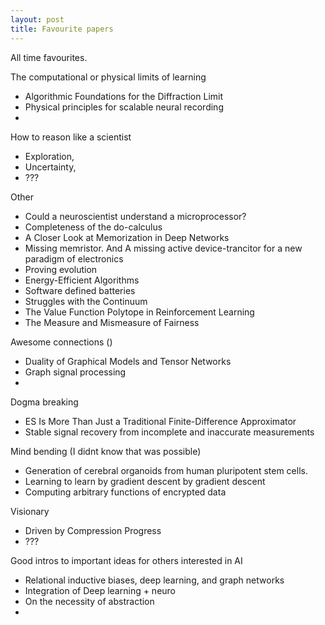 ```yaml
---
layout: post
title: Favourite papers
---
```


All time favourites.


The computational or physical limits of learning

- Algorithmic Foundations for the Diffraction Limit
- Physical principles for scalable neural recording
-

How to reason like a scientist

- Exploration,
- Uncertainty,
- ???

Other

- Could a neuroscientist understand a microprocessor?
- Completeness of the do-calculus
- A Closer Look at Memorization in Deep Networks
- Missing memristor. And A missing active device-trancitor for a new paradigm of electronics
- Proving evolution
- Energy-Efficient Algorithms
- Software defined batteries
- Struggles with the Continuum
- The Value Function Polytope in Reinforcement Learning
- The Measure and Mismeasure of Fairness

Awesome connections
()

- Duality of Graphical Models and Tensor Networks
- Graph signal processing
-

Dogma breaking

- ES Is More Than Just a Traditional Finite-Difference Approximator
- Stable signal recovery from incomplete and inaccurate measurements

Mind bending
(I didnt know that was possible)

- Generation of cerebral organoids from human pluripotent stem cells.
- Learning to learn by gradient descent by gradient descent
- Computing arbitrary functions of encrypted data

Visionary

- Driven by Compression Progress
- ???

Good intros to important ideas for others interested in AI

- Relational inductive biases, deep learning, and graph networks
- Integration of Deep learning + neuro
- On the necessity of abstraction
-
